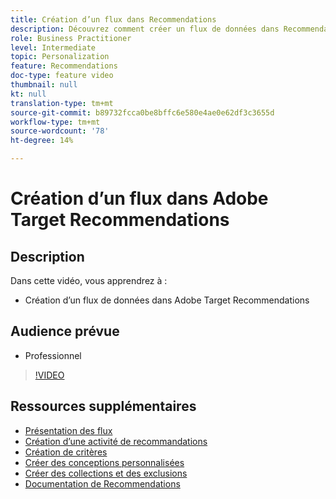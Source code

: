 ```yaml
---
title: Création d’un flux dans Recommendations
description: Découvrez comment créer un flux de données dans Recommendations
role: Business Practitioner
level: Intermediate
topic: Personalization
feature: Recommendations
doc-type: feature video
thumbnail: null
kt: null
translation-type: tm+mt
source-git-commit: b89732fcca0be8bffc6e580e4ae0e62df3c3655d
workflow-type: tm+mt
source-wordcount: '78'
ht-degree: 14%

---
```



# Création d’un flux dans Adobe Target Recommendations

## Description

Dans cette vidéo, vous apprendrez à :

* Création d’un flux de données dans Adobe Target Recommendations

## Audience prévue

* Professionnel

>[!VIDEO](https://video.tv.adobe.com/v/27696?quality=12)

## Ressources supplémentaires

* [Présentation des flux](understanding-feeds.md)
* [Création d’une activité de recommandations](create-a-recommendations-activity.md)
* [Création de critères](create-criteria.md)
* [Créer des conceptions personnalisées](create-custom-designs.md)
* [Créer des collections et des exclusions](create-collections-and-exclusions.md)
* [Documentation de Recommendations](https://docs.adobe.com/content/help/en/target/using/recommendations/recommendations.html)